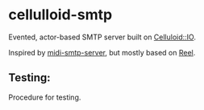 # cellulloid-smtp

Evented, actor-based SMTP server built on [Celluloid::IO](http://github.com/celluloid/celluloid-io).

Inspired by [midi-smtp-server](https://github.com/4commerce-technologies-AG/midi-smtp-server),
but mostly based on [Reel](http://github.com/celluloid/reel).

## Testing:

Procedure for testing.